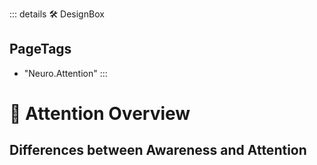 ::: details 🛠 <dev>DesignBox</dev> 


<h2>PageTags</h2>

- "Neuro.Attention"
:::

# 💜 <neuro>Attention Overview</neuro>

## Differences between Awareness and Attention